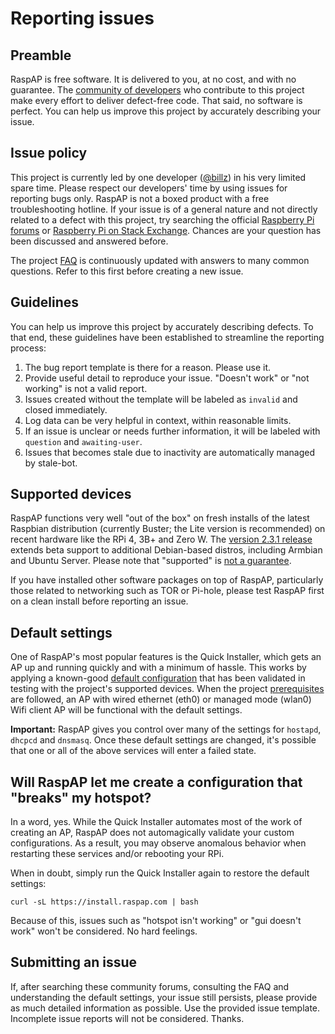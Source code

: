 # Reporting issues

## Preamble
RaspAP is free software. It is delivered to you, at no cost, and with no guarantee. The [community of developers](https://github.com/billz/raspap-webgui/graphs/contributors) who contribute to this project make every effort to deliver defect-free code. That said, no software is perfect. You can help us improve this project by accurately describing your issue.

## Issue policy
This project is currently led by one developer ([@billz](https://github.com/billz)) in his very limited spare time. Please respect our developers' time by using issues for reporting bugs only. RaspAP is not a boxed product with a free troubleshooting hotline. If your issue is of a general nature and not directly related to a defect with this project, try searching the official [Raspberry Pi forums](https://www.raspberrypi.org/forums/) or [Raspberry Pi on Stack Exchange](https://raspberrypi.stackexchange.com/). Chances are your question has been discussed and answered before. 

The project [FAQ](https://github.com/billz/raspap-webgui/wiki/FAQs) is continuously updated with answers to many common questions. Refer to this first before creating a new issue. 

## Guidelines
You can help us improve this project by accurately describing defects. To that end, these guidelines have been established to streamline the reporting process: 

1. The bug report template is there for a reason. Please use it.
2. Provide useful detail to reproduce your issue. "Doesn't work" or "not working" is not a valid report.
3. Issues created without the template will be labeled as `invalid` and closed immediately.
4. Log data can be very helpful in context, within reasonable limits.
5. If an issue is unclear or needs further information, it will be labeled with `question` and `awaiting-user`.
6. Issues that becomes stale due to inactivity are automatically managed by stale-bot.

## Supported devices 
RaspAP functions very well "out of the box" on fresh installs of the latest Raspbian distribution (currently Buster; the Lite version is recommended) on recent hardware like the RPi 4, 3B+ and Zero W. The [version 2.3.1 release](https://github.com/billz/raspap-webgui/releases/tag/2.3.1) extends beta support to additional Debian-based distros, including Armbian and Ubuntu Server. Please note that "supported" is [not a guarantee](https://github.com/billz/raspap-webgui#supported-operating-systems).

If you have installed other software packages on top of RaspAP, particularly those related to networking such as TOR or Pi-hole, please test RaspAP first on a clean install before reporting an issue.

## Default settings
One of RaspAP's most popular features is the Quick Installer, which gets an AP up and running quickly and with a minimum of hassle. This works by applying a known-good [default configuration](https://github.com/billz/raspap-webgui/tree/master/config) that has been validated in testing with the project's supported devices. When the project [prerequisites](https://github.com/billz/raspap-webgui#prerequisites) are followed, an AP with wired ethernet (eth0) or managed mode (wlan0) Wifi client AP will be functional with the default settings.

**Important:** RaspAP gives you control over many of the settings for `hostapd`, `dhcpcd` and `dnsmasq`. Once these default settings are changed, it's possible that one or all of the above services will enter a failed state. 

## Will RaspAP let me create a configuration that "breaks" my hotspot?
In a word, yes. While the Quick Installer automates most of the work of creating an AP, RaspAP does not automagically validate your custom configurations. As a result, you may observe anomalous behavior when restarting these services and/or rebooting your RPi.

When in doubt, simply run the Quick Installer again to restore the default settings:
```
curl -sL https://install.raspap.com | bash
```
Because of this, issues such as "hotspot isn't working" or "gui doesn't work" won't be considered. No hard feelings. 

## Submitting an issue
If, after searching these community forums, consulting the FAQ and understanding the default settings, your issue still persists, please provide as much detailed information as possible. Use the provided issue template. Incomplete issue reports will not be considered. 
Thanks.

